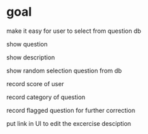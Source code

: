 # goal
make it easy for user to select from question db

show question

show description

show random selection question from db

record score of user

record category of question

record flagged question for further correction

put link in UI to edit the excercise desciption